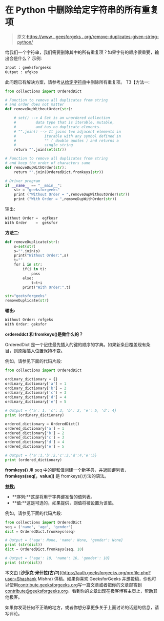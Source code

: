 # 在 Python 中删除给定字符串的所有重复项

> 原文:[https://www . geesforgeks . org/remove-duplicates-given-string-python/](https://www.geeksforgeeks.org/remove-duplicates-given-string-python/)

给我们一个字符串，我们需要删除其中的所有重复项？如果字符的顺序很重要，输出会是什么？
示例:

```py
Input : geeksforgeeks
Output : efgkos

```

此问题已有解决方案，请参考[从给定字符串](https://www.geeksforgeeks.org/remove-all-duplicates-from-the-input-string/)中删除所有重复项。
T3【方法一:

```py
from collections import OrderedDict 

# Function to remove all duplicates from string 
# and order does not matter 
def removeDupWithoutOrder(str): 

    # set() --> A Set is an unordered collection 
    #         data type that is iterable, mutable, 
    #         and has no duplicate elements. 
    # "".join() --> It joins two adjacent elements in 
    #             iterable with any symbol defined in 
    #             "" ( double quotes ) and returns a 
    #             single string 
    return "".join(set(str)) 

# Function to remove all duplicates from string 
# and keep the order of characters same 
def removeDupWithOrder(str): 
    return "".join(OrderedDict.fromkeys(str)) 

# Driver program 
if __name__ == "__main__": 
    str = "geeksforgeeks"
    print ("Without Order = ",removeDupWithoutOrder(str)) 
    print ("With Order = ",removeDupWithOrder(str)) 
```

输出:

```py
Without Order =  egfkosr
With Order    =  geksfor

```

**方法二:**

```py
def removeDuplicate(str):
    s=set(str)
    s="".join(s)
    print("Without Order:",s)
    t=""
    for i in str:
        if(i in t):
            pass
        else:
            t=t+i
        print("With Order:",t)

str="geeksforgeeks"
removeDuplicate(str)
```

**输出:**

```py
Without Order: rofgeks
With Order: geksfor
```

**ordereddct 和 fromkeys()是做什么的？**

OrderedDict 是一个记住最先插入的键的顺序的字典。如果新条目覆盖现有条目，则原始插入位置保持不变。

例如，请参见下面的代码片段:

```py
from collections import OrderedDict

ordinary_dictionary = {}
ordinary_dictionary['a'] = 1
ordinary_dictionary['b'] = 2
ordinary_dictionary['c'] = 3
ordinary_dictionary['d'] = 4
ordinary_dictionary['e'] = 5

# Output = {'a': 1, 'c': 3, 'b': 2, 'e': 5, 'd': 4}
print (ordinary_dictionary)    

ordered_dictionary = OrderedDict()
ordered_dictionary['a'] = 1
ordered_dictionary['b'] = 2
ordered_dictionary['c'] = 3
ordered_dictionary['d'] = 4
ordered_dictionary['e'] = 5

# Output = {'a':1,'b':2,'c':3,'d':4,'e':5}
print (ordered_dictionary)      
```

**fromkeys()** 用 seq 中的键和值创建一个新字典，并返回键列表， **fromkeys(seq[，value])** 是 fromkeys()方法的语法。

**<u>参数:</u>**

*   **序列:**这是将用于字典键准备的值列表。
*   **值:**这是可选的，如果提供，则值将被设置为该值。

例如，请参见下面的代码片段:

```py
from collections import OrderedDict
seq = ('name', 'age', 'gender')
dict = OrderedDict.fromkeys(seq)

# Output = {'age': None, 'name': None, 'gender': None}
print (str(dict)) 
dict = OrderedDict.fromkeys(seq, 10)

# Output = {'age': 10, 'name': 10, 'gender': 10}
print (str(dict))       
```

本文由 [**沙莎克·米什拉(古卢)**](https://auth.geeksforgeeks.org/profile.php?user=Shashank Mishra) 供稿。如果你喜欢 GeeksforGeeks 并想投稿，你也可以使用[contribute.geeksforgeeks.org](http://www.contribute.geeksforgeeks.org)写一篇文章或者把你的文章邮寄到 contribute@geeksforgeeks.org。看到你的文章出现在极客博客主页上，帮助其他极客。

如果你发现任何不正确的地方，或者你想分享更多关于上面讨论的话题的信息，请写评论。